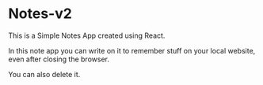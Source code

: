 # Notes-v2
<p>This is a Simple Notes App created using React.</p>
<p>In this note app you can write on it to remember stuff on your local website, even after closing the browser. </p>
<p>You can also delete it.</p>
